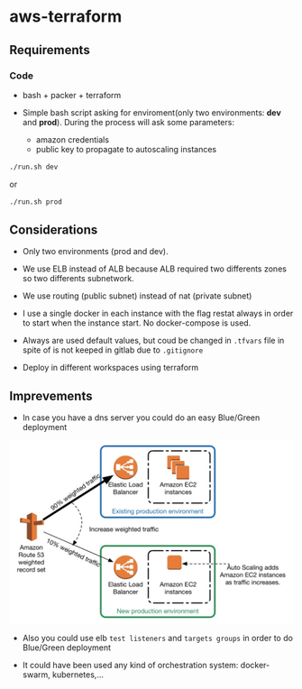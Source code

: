 # aws-terraform

## Requirements

### Code

* bash + packer + terraform

* Simple bash script asking for enviroment(only two environments: **dev** and **prod**). During the process will ask some parameters:
    * amazon credentials
    * public key to propagate to autoscaling instances

```bash
./run.sh dev
```
or
```bash
./run.sh prod
```

## Considerations

* Only two environments (prod and dev).

* We use ELB instead of ALB because ALB required two differents zones so two differents subnetwork.

* We use routing (public subnet) instead of nat (private subnet)

* I use a single docker in each instance with the flag restat always in order to start when the instance start. No docker-compose is used.

* Always are used default values, but coud be changed in `.tfvars` file in spite of is not keeped in gitlab due to `.gitignore`

* Deploy in different workspaces using terraform

## Imprevements

* In case you have a dns server you could do an easy Blue/Green deployment

![Texto alternativo](./image1.jpeg)

* Also you could use elb `test listeners` and `targets groups` in order to do Blue/Green deployment

* It could have been used any kind of orchestration system: docker-swarm, kubernetes,...
